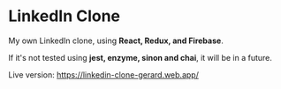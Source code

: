 # LinkedIn Clone

My own LinkedIn clone, using **React, Redux, and Firebase**.

If it's not tested using **jest, enzyme, sinon and chai**, it will be in a future.

Live version: https://linkedin-clone-gerard.web.app/
